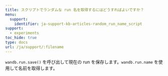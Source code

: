 ```yaml
---
title: スクリプトでランダムな run 名を取得するにはどうすればよいですか？
menu:
  support:
    identifier: ja-support-kb-articles-random_run_name_script
support:
  - experiments
toc_hide: true
type: docs
url: /ja/support/:filename
---
```

`wandb.run.save()` を呼び出して現在の run を保存します。`wandb.run.name` を使用して名前を取得します。